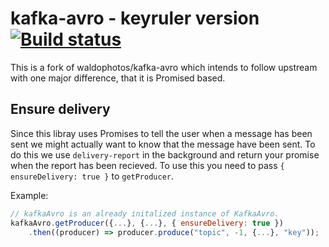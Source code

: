 # kafka-avro - keyruler version [![Build status](https://api.travis-ci.com/keyruler/kafka-avro-keyruler.svg?branch=master)](https://travis-ci.org/keyruler/kafka-avro-keyruler)

This is a fork of waldophotos/kafka-avro which intends to follow upstream with one major difference, that it is Promised based.

## Ensure delivery
Since this libray uses Promises to tell the user when a message has been sent we might actually want to know that the message have been sent. To do this we use `delivery-report` in the background and return your promise when the report has been recieved. To use this you need to pass `{ ensureDelivery: true }` to `getProducer`.

Example:
```js
// kafkaAvro is an already initalized instance of KafkaAvro.
kafkaAvro.getProducer({...}, {...}, { ensureDelivery: true })
    .then((producer) => producer.produce("topic", -1, {...}, "key"));
```
